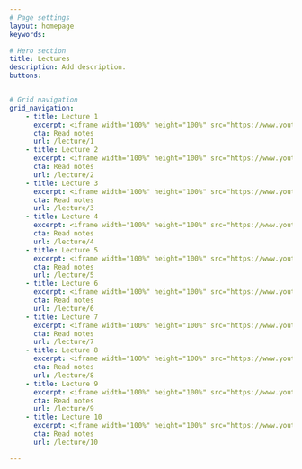 ```yaml
---
# Page settings
layout: homepage
keywords:

# Hero section
title: Lectures
description: Add description.
buttons:


# Grid navigation
grid_navigation:
    - title: Lecture 1
      excerpt: <iframe width="100%" height="100%" src="https://www.youtube.com/embed/PySo_6S4ZAg" frameborder="0" allowfullscreen></iframe>
      cta: Read notes
      url: /lecture/1
    - title: Lecture 2
      excerpt: <iframe width="100%" height="100%" src="https://www.youtube.com/embed/AwQHqWyHRpU" frameborder="0" allowfullscreen></iframe> 
      cta: Read notes
      url: /lecture/2
    - title: Lecture 3
      excerpt: <iframe width="100%" height="100%" src="https://www.youtube.com/embed/JUJNGv_sb4Y" frameborder="0" allowfullscreen></iframe>
      cta: Read notes
      url: /lecture/3
    - title: Lecture 4
      excerpt: <iframe width="100%" height="100%" src="https://www.youtube.com/embed/ANszao6YQuM" frameborder="0" allowfullscreen></iframe>
      cta: Read notes
      url: /lecture/4
    - title: Lecture 5
      excerpt: <iframe width="100%" height="100%" src="https://www.youtube.com/embed/IM9ANAbufYM" frameborder="0" allowfullscreen></iframe>
      cta: Read notes
      url: /lecture/5
    - title: Lecture 6
      excerpt: <iframe width="100%" height="100%" src="https://www.youtube.com/[add embed link]" frameborder="0" allowfullscreen></iframe>
      cta: Read notes
      url: /lecture/6
    - title: Lecture 7
      excerpt: <iframe width="100%" height="100%" src="https://www.youtube.com/[add embed link]" frameborder="0" allowfullscreen></iframe>
      cta: Read notes
      url: /lecture/7
    - title: Lecture 8
      excerpt: <iframe width="100%" height="100%" src="https://www.youtube.com/[add embed link]" frameborder="0" allowfullscreen></iframe>
      cta: Read notes
      url: /lecture/8
    - title: Lecture 9
      excerpt: <iframe width="100%" height="100%" src="https://www.youtube.com/[add embed link]" frameborder="0" allowfullscreen></iframe>
      cta: Read notes
      url: /lecture/9
    - title: Lecture 10
      excerpt: <iframe width="100%" height="100%" src="https://www.youtube.com/[add embed link]" frameborder="0" allowfullscreen></iframe>
      cta: Read notes
      url: /lecture/10

---
```

